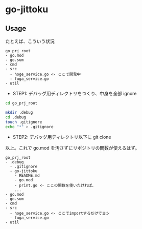 # go-jittoku

## Usage

たとえば、こういう状況

```text
go_prj_root
- go.mod
- go.sum
- cmd
- src
  - hoge_service.go <- ここで開発中
  - fuga_service.go
- util
```

- STEP1: デバッグ用ディレクトリをつくり、中身を全部 ignore

```sh
cd go_prj_root

mkdir .debug
cd .debug
touch .gitignore
echo "*" > .gitignore
```

- STEP2: デバッグ用ディレクトリ以下に git clone

以上。これで go.mod を汚さずにリポジトリの関数が使えるはず。

```text
go_prj_root
- .debug
  - .gitignore
  - go-jittoku
    - README.md
    - go.mod
    - print.go <- ここの関数を使いたければ、
    ...
- go.mod
- go.sum
- cmd
- src
  - hoge_service.go <- ここでimportするだけでヨシ
  - fuga_service.go
- util
```
